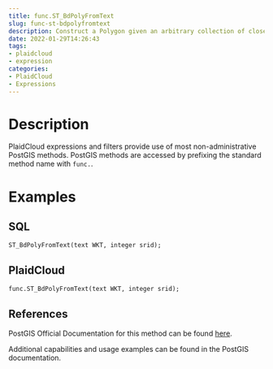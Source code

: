 ```yaml
---
title: func.ST_BdPolyFromText
slug: func-st-bdpolyfromtext
description: Construct a Polygon given an arbitrary collection of closed linestrings as a MultiLineString Well-Known text representation
date: 2022-01-29T14:26:43
tags:
- plaidcloud
- expression
categories:
- PlaidCloud
- Expressions
---
```



# Description


PlaidCloud expressions and filters provide use of most non-administrative PostGIS methods. PostGIS methods are accessed by prefixing the standard method name with `func.`.



# Examples


## SQL



```
ST_BdPolyFromText(text WKT, integer srid);
```


## PlaidCloud



```
func.ST_BdPolyFromText(text WKT, integer srid);
```


## References


PostGIS Official Documentation for this method can be found [here](https://postgis.net/docs/manual-3.1/ST_BdPolyFromText.html).



Additional capabilities and usage examples can be found in the PostGIS documentation.

